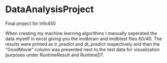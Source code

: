 # DataAnalysisProject
Final project for Info450

When creating my machine learning algorithms I manually seperated the data myself in excel giving you the imdbtrain and imdbtest files 60/40. The results were printed as lr_predict and dt_predict respectively and then the "GoodMovie" column was presented next to the test data for visualization purposes under RuntimeResult and RuntimeDT.
